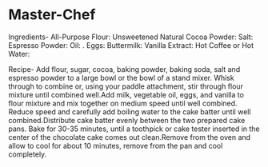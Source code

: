 # Master-Chef

Ingredients-
All-Purpose Flour:
Unsweetened Natural Cocoa Powder: 
Salt:
Espresso Powder:
Oil: .
Eggs:
Buttermilk:
Vanilla Extract:
Hot Coffee or Hot Water:

Recipe-
Add flour, sugar, cocoa, baking powder, baking soda, salt and espresso powder to a large bowl or the bowl of a stand mixer. Whisk through to combine or, using your paddle attachment, stir through flour mixture until combined well.Add milk, vegetable oil, eggs, and vanilla to flour mixture and mix together on medium speed until well combined. Reduce speed and carefully add boiling water to the cake batter until well combined.Distribute cake batter evenly between the two prepared cake pans. Bake for 30-35 minutes, until a toothpick or cake tester inserted in the center of the chocolate cake comes out clean.Remove from the oven and allow to cool for about 10 minutes, remove from the pan and cool completely.

